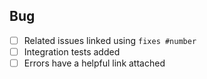 <!--
Thanks for opening a PR! Your contribution is much appreciated.
To make sure your PR is handled as smoothly as possible we request that you follow the checklist sections below.
Choose the right checklist for the change that you're making:
-->

## Bug

- [ ] Related issues linked using `fixes #number`
- [ ] Integration tests added
- [ ] Errors have a helpful link attached
